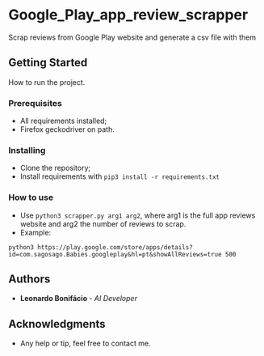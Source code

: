 # Google_Play_app_review_scrapper

Scrap reviews from Google Play website and generate a csv file with them

## Getting Started

How to run the project.

### Prerequisites

* All requirements installed;
* Firefox geckodriver on path.

### Installing

* Clone the repository;
* Install requirements with `pip3 install -r requirements.txt`

### How to use
* Use `python3 scrapper.py arg1 arg2`, where arg1 is the full app reviews website and arg2 the number of reviews to scrap.
* Example:

`python3 https://play.google.com/store/apps/details?id=com.sagosago.Babies.googleplay&hl=pt&showAllReviews=true 500`

## Authors

* **Leonardo Bonifácio** - *AI Developer*

## Acknowledgments

* Any help or tip, feel free to contact me.
